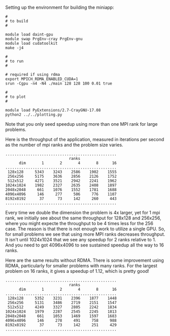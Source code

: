 Setting up the environment for building the miniapp:

```
#
# to build
#

module load daint-gpu
module swap PrgEnv-cray PrgEnv-gnu
module load cudatoolkit
make -j4

#
# to run
#

# required if using rdma
export MPICH_RDMA_ENABLED_CUDA=1
srun -Cgpu -n4 -N4 ./main 128 128 100 0.01 true

#
# to plot
#

module load PyExtensions/2.7-CrayGNU-17.08
python2 ../../plotting.py
```

Note that you only seed speedup using more than one MPI rank for large problems.

Here is the throughput of the application, measured in iterations per second as
the number of mpi ranks and the problem size varies.

```
.................................................
                            ranks
      dim       1       2       4       8      16
.................................................
 128x128     5343    3243    2586    1902    1555
 256x256     5175    3636    2856    2126    1752
 512x512     4271    3521    2942    2241    1962
1024x1024    1982    2327    2635    2408    1897
2048x2048     661    1076    1552    1781    1688
4096x4096     146     277     506     776    1107
8192x8192      37      73     142     260     443
.................................................
```

Every time we double the dimension the problem is 4x larger, yet for 1 mpi rank, we
initially see about the same throughput for 128x128 and 256x256, where you might
expecte the throughput to be 4 times less for the 256 case.
The reason is that there is not enough work to utilize a single GPU.
So, for small problems we see that using more MPI ranks decreases throughput.
It isn't until 1024x1024 that we see any speedup for 2 ranks relative to 1.
And you need to got 4096x4096 to see sustained speedup all the way to 16 ranks.

Here are the same results without RDMA. There is some improvement using RDMA, particularly for
smaller problems with many ranks. For the largest problem on 16 ranks, it gives
a speedup of 1.12, which is pretty good!

```
.................................................
                            ranks
      dim       1       2       4       8      16
.................................................
 128x128     5352    3231    2396    1877    1448
 256x256     5131    3486    2719    2151    1547
 512x512     4249    3327    2805    2242    1834
1024x1024    1979    2287    2545    2245    1813
2048x2048     661    1053    1469    1597    1683
4096x4096     146     278     491     758     988
8192x8192      37      73     142     251     429
.................................................
```



